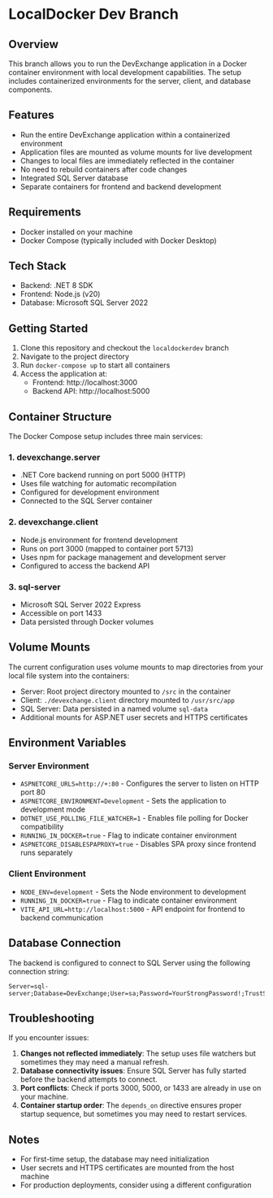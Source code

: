 # LocalDocker Dev Branch

## Overview

This branch allows you to run the DevExchange application in a Docker container environment with local development capabilities. The setup includes containerized environments for the server, client, and database components.

## Features

- Run the entire DevExchange application within a containerized environment
- Application files are mounted as volume mounts for live development
- Changes to local files are immediately reflected in the container
- No need to rebuild containers after code changes
- Integrated SQL Server database
- Separate containers for frontend and backend development

## Requirements

- Docker installed on your machine
- Docker Compose (typically included with Docker Desktop)

## Tech Stack

- Backend: .NET 8 SDK
- Frontend: Node.js (v20)
- Database: Microsoft SQL Server 2022

## Getting Started

1. Clone this repository and checkout the `localdockerdev` branch
2. Navigate to the project directory
3. Run `docker-compose up` to start all containers
4. Access the application at:
   - Frontend: http://localhost:3000
   - Backend API: http://localhost:5000

## Container Structure

The Docker Compose setup includes three main services:

### 1. devexchange.server

- .NET Core backend running on port 5000 (HTTP)
- Uses file watching for automatic recompilation
- Configured for development environment
- Connected to the SQL Server container

### 2. devexchange.client

- Node.js environment for frontend development
- Runs on port 3000 (mapped to container port 5713)
- Uses npm for package management and development server
- Configured to access the backend API

### 3. sql-server

- Microsoft SQL Server 2022 Express
- Accessible on port 1433
- Data persisted through Docker volumes

## Volume Mounts

The current configuration uses volume mounts to map directories from your local file system into the containers:

- Server: Root project directory mounted to `/src` in the container
- Client: `./devexchange.client` directory mounted to `/usr/src/app`
- SQL Server: Data persisted in a named volume `sql-data`
- Additional mounts for ASP.NET user secrets and HTTPS certificates

## Environment Variables

### Server Environment
- `ASPNETCORE_URLS=http://+:80` - Configures the server to listen on HTTP port 80
- `ASPNETCORE_ENVIRONMENT=Development` - Sets the application to development mode
- `DOTNET_USE_POLLING_FILE_WATCHER=1` - Enables file polling for Docker compatibility
- `RUNNING_IN_DOCKER=true` - Flag to indicate container environment
- `ASPNETCORE_DISABLESPAPROXY=true` - Disables SPA proxy since frontend runs separately

### Client Environment
- `NODE_ENV=development` - Sets the Node environment to development
- `RUNNING_IN_DOCKER=true` - Flag to indicate container environment
- `VITE_API_URL=http://localhost:5000` - API endpoint for frontend to backend communication

## Database Connection

The backend is configured to connect to SQL Server using the following connection string:
```
Server=sql-server;Database=DevExchange;User=sa;Password=YourStrongPassword!;TrustServerCertificate=True;
```

## Troubleshooting

If you encounter issues:

1. **Changes not reflected immediately**: The setup uses file watchers but sometimes they may need a manual refresh.
2. **Database connectivity issues**: Ensure SQL Server has fully started before the backend attempts to connect.
3. **Port conflicts**: Check if ports 3000, 5000, or 1433 are already in use on your machine.
4. **Container startup order**: The `depends_on` directive ensures proper startup sequence, but sometimes you may need to restart services.

## Notes

- For first-time setup, the database may need initialization
- User secrets and HTTPS certificates are mounted from the host machine
- For production deployments, consider using a different configuration